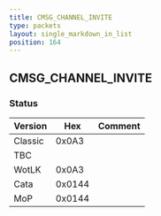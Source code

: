 ```yaml
---
title: CMSG_CHANNEL_INVITE
type: packets
layout: single_markdown_in_list
position: 164
---
```


## CMSG_CHANNEL_INVITE

### Status

Version    | Hex        | Comment
---------- | ---------- | ---------- 
Classic    | 0x0A3      | 
TBC        |            |
WotLK      | 0x0A3      | 
Cata       | 0x0144     | 
MoP        | 0x0144     | 